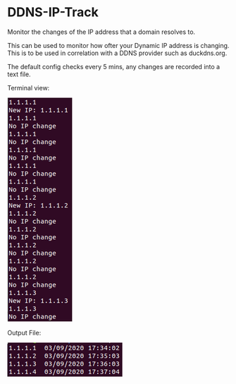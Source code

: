 # DDNS-IP-Track

Monitor the changes of the IP address that a domain resolves to.

This can be used to monitor how ofter your Dynamic IP address is changing. This is to be used in correlation with a DDNS provider such as duckdns.org.


The default config checks every 5 mins, any changes are recorded into a text file.


Terminal view:

![Terminal Screenshot](https://raw.githubusercontent.com/andrewkliskey/ddns-ip-track/master/screenshots/terminal.png)

Output File:

![Output Screenshot](https://raw.githubusercontent.com/andrewkliskey/ddns-ip-track/master/screenshots/output-file.png)
